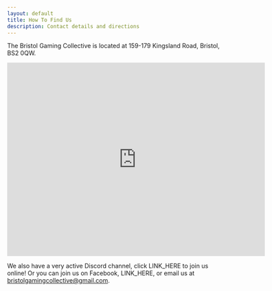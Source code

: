 ```yaml
---
layout: default
title: How To Find Us
description: Contact details and directions
---
```


The Bristol Gaming Collective is located at 159-179 Kingsland Road, Bristol, BS2 0QW.

<iframe src="https://www.google.com/maps/embed?pb=!1m14!1m12!1m3!1d310.7983113931824!2d-2.574022125797029!3d51.45106002728155!2m3!1f0!2f0!3f0!3m2!1i1024!2i768!4f13.1!5e0!3m2!1sen!2suk!4v1685289220693!5m2!1sen!2suk" width="600" height="450" style="border:0;" allowfullscreen="" loading="lazy" referrerpolicy="no-referrer-when-downgrade"></iframe>

We also have a very active Discord channel, click LINK_HERE to join us online!
Or you can join us on Facebook, LINK_HERE, or email us at <a href="mailto:bristolgamingcollective@gmail.com">bristolgamingcollective@gmail.com</a>.